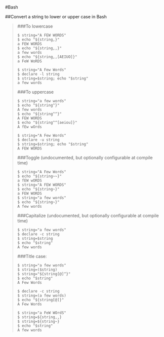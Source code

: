 #Bash

##Convert a string to lower or upper case in Bash
>###To lowercase
>
>```
>$ string="A FEW WORDS"
>$ echo "${string,}"
>a FEW WORDS
>$ echo "${string,,}"
>a few words
>$ echo "${string,,[AEIUO]}"
>a FeW WoRDS
>
>$ string="A Few Words"
>$ declare -l string
>$ string=$string; echo "$string"
>a few words
>```
>###To uppercase
>
>```
>$ string="a few words"
>$ echo "${string^}"
>A few words
>$ echo "${string^^}"
>A FEW WORDS
>$ echo "${string^^[aeiou]}"
>A fEw wOrds
>
>$ string="A Few Words"
>$ declare -u string
>$ string=$string; echo "$string"
>A FEW WORDS
>```
>###Toggle (undocumented, but optionally configurable at compile time)
>
>```
>$ string="A Few Words"
>$ echo "${string~~}"
>a fEW wORDS
>$ string="A FEW WORDS"
>$ echo "${string~}"
>a FEW WORDS
>$ string="a few words"
>$ echo "${string~}"
>A few words
>```
>###Capitalize (undocumented, but optionally configurable at compile time)
>
>```
>$ string="a few words"
>$ declare -c string
>$ string=$string
>$ echo "$string"
>A few words
>```
>###Title case:
>
>```
>$ string="a few words"
>$ string=($string)
>$ string="${string[@]^}"
>$ echo "$string"
>A Few Words
>
>$ declare -c string
>$ string=(a few words)
>$ echo "${string[@]}"
>A Few Words
>
>$ string="a FeW WOrdS"
>$ string=${string,,}
>$ string=${string~}
>$ echo "$string"
>A few words
>```

